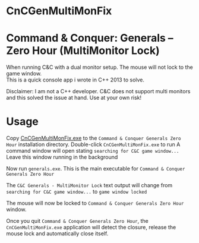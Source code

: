 # CnCGenMultiMonFix
Command &amp; Conquer: Generals – Zero Hour (MultiMonitor Lock)
=========================

When running C&C with a dual monitor setup. The mouse will not lock to the game window.  
This is a quick console app i wrote in C++ 2013 to solve.

Disclaimer: I am not a C++ developer. C&C does not support multi monitors and this solved the issue at hand. Use at your own risk!

# Usage

Copy [CnCGenMultiMonFix.exe](https://github.com/kcobb/CnCGenMultiMonFix/blob/main/CnCGenMultiMonFix/Release/CnCGenMultiMonFix.exe) to the `Command & Conquer Generals Zero Hour` installation directory.
Double-click `CnCGenMultiMonFix.exe` to run
A command window will open stating `searching for C&C game window...`
Leave this window running in the background

Now run `generals.exe`. This is the main executable for `Command & Conquer Generals Zero Hour` 

The `C&C Generals - MultiMonitor Lock` text output will change from `searching for C&C game window...` to `game window locked`

The mouse will now be locked to `Command & Conquer Generals Zero Hour` window. 

Once you quit `Command & Conquer Generals Zero Hour`, the `CnCGenMultiMonFix.exe` application will detect the closure, release the mouse lock and automatically close itself.
